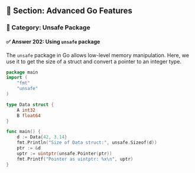 ## 📘 Section: Advanced Go Features  
### 🔹 Category: Unsafe Package  
#### ✅ Answer 202: Using `unsafe` package

The `unsafe` package in Go allows low-level memory manipulation. Here, we use it to get the size of a struct and convert a pointer to an integer type.

```go
package main
import (
    "fmt"
    "unsafe"
)

type Data struct {
    A int32
    B float64
}

func main() {
    d := Data{42, 3.14}
    fmt.Println("Size of Data struct:", unsafe.Sizeof(d))
    ptr := &d
    uptr := uintptr(unsafe.Pointer(ptr))
    fmt.Printf("Pointer as uintptr: %x\n", uptr)
}
```

